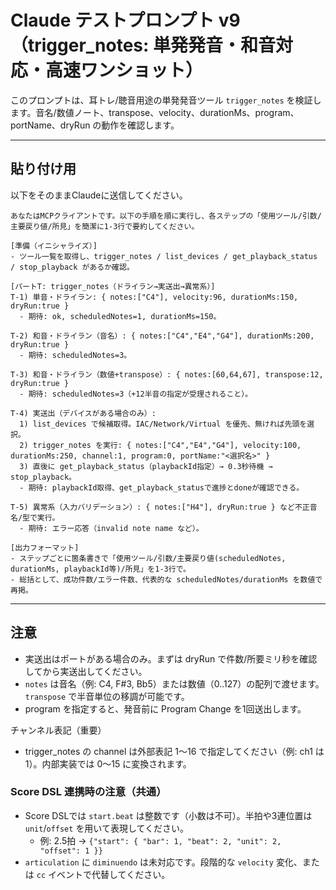 # Claude テストプロンプト v9（trigger_notes: 単発発音・和音対応・高速ワンショット）

このプロンプトは、耳トレ/聴音用途の単発発音ツール `trigger_notes` を検証します。音名/数値ノート、transpose、velocity、durationMs、program、portName、dryRun の動作を確認します。

---

## 貼り付け用
以下をそのままClaudeに送信してください。

```
あなたはMCPクライアントです。以下の手順を順に実行し、各ステップの「使用ツール/引数/主要戻り値/所見」を簡潔に1-3行で要約してください。

[準備（イニシャライズ）]
- ツール一覧を取得し、trigger_notes / list_devices / get_playback_status / stop_playback があるか確認。

[パートT: trigger_notes（ドライラン→実送出→異常系）]
T-1) 単音・ドライラン: { notes:["C4"], velocity:96, durationMs:150, dryRun:true }
  - 期待: ok, scheduledNotes=1, durationMs=150。

T-2) 和音・ドライラン（音名）: { notes:["C4","E4","G4"], durationMs:200, dryRun:true }
  - 期待: scheduledNotes=3。

T-3) 和音・ドライラン（数値+transpose）: { notes:[60,64,67], transpose:12, dryRun:true }
  - 期待: scheduledNotes=3（+12半音の指定が受理されること）。

T-4) 実送出（デバイスがある場合のみ）:
  1) list_devices で候補取得。IAC/Network/Virtual を優先、無ければ先頭を選択。
  2) trigger_notes を実行: { notes:["C4","E4","G4"], velocity:100, durationMs:250, channel:1, program:0, portName:"<選択名>" }
  3) 直後に get_playback_status（playbackId指定）→ 0.3秒待機 → stop_playback。
  - 期待: playbackId取得、get_playback_statusで進捗とdoneが確認できる。

T-5) 異常系（入力バリデーション）: { notes:["H4"], dryRun:true } など不正音名/型で実行。
  - 期待: エラー応答（invalid note name など）。

[出力フォーマット]
- ステップごとに箇条書きで「使用ツール/引数/主要戻り値(scheduledNotes, durationMs, playbackId等)/所見」を1-3行で。
- 総括として、成功件数/エラー件数、代表的な scheduledNotes/durationMs を数値で再掲。
```

---

## 注意
- 実送出はポートがある場合のみ。まずは dryRun で件数/所要ミリ秒を確認してから実送出してください。
- `notes` は音名（例: C4, F#3, Bb5）または数値（0..127）の配列で渡せます。`transpose` で半音単位の移調が可能です。
- program を指定すると、発音前に Program Change を1回送出します。

チャンネル表記（重要）
- trigger_notes の channel は外部表記 1〜16 で指定してください（例: ch1 は 1）。内部実装では 0〜15 に変換されます。

### Score DSL 連携時の注意（共通）
- Score DSLでは `start.beat` は整数です（小数は不可）。半拍や3連位置は `unit`/`offset` を用いて表現してください。
  - 例: 2.5拍 → `{"start": { "bar": 1, "beat": 2, "unit": 2, "offset": 1 }}`
- `articulation` に `diminuendo` は未対応です。段階的な `velocity` 変化、または `cc` イベントで代替してください。
